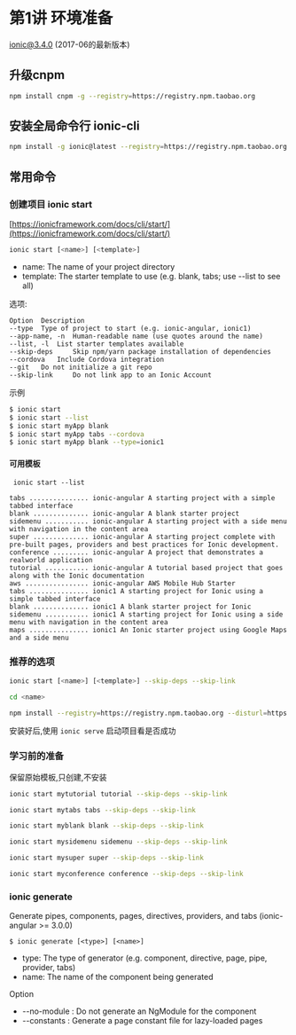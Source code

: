 # 第1讲 环境准备

ionic@3.4.0  (2017-06的最新版本) 

## 升级cnpm

```bash
npm install cnpm -g --registry=https://registry.npm.taobao.org
```

## 安装全局命令行 ionic-cli

```bash
npm install -g ionic@latest --registry=https://registry.npm.taobao.org --disturl=https://npm.taobao.org/dist --sass-binary-site=http://npm.taobao.org/mirrors/node-sass
```


## 常用命令

### 创建项目 ionic start

[https://ionicframework.com/docs/cli/start/](https://ionicframework.com/docs/cli/start/)


```bash
ionic start [<name>] [<template>]
```

- name: 	The name of your project directory
- template: 	The starter template to use (e.g. blank, tabs; use --list to see all)

选项:

```
Option 	Description
--type 	Type of project to start (e.g. ionic-angular, ionic1)
--app-name, -n 	Human-readable name (use quotes around the name)
--list, -l 	List starter templates available
--skip-deps 	Skip npm/yarn package installation of dependencies
--cordova 	Include Cordova integration
--git 	Do not initialize a git repo
--skip-link 	Do not link app to an Ionic Account
```


示例

```bash
$ ionic start 
$ ionic start --list
$ ionic start myApp blank
$ ionic start myApp tabs --cordova
$ ionic start myApp blank --type=ionic1
```


#### 可用模板

```
 ionic start --list
```

```
tabs ............... ionic-angular A starting project with a simple tabbed interface
blank .............. ionic-angular A blank starter project
sidemenu ........... ionic-angular A starting project with a side menu with navigation in the content area
super .............. ionic-angular A starting project complete with pre-built pages, providers and best practices for Ionic development.
conference ......... ionic-angular A project that demonstrates a realworld application
tutorial ........... ionic-angular A tutorial based project that goes along with the Ionic documentation
aws ................ ionic-angular AWS Mobile Hub Starter
tabs ............... ionic1 A starting project for Ionic using a simple tabbed interface
blank .............. ionic1 A blank starter project for Ionic
sidemenu ........... ionic1 A starting project for Ionic using a side menu with navigation in the content area
maps ............... ionic1 An Ionic starter project using Google Maps and a side menu
```


### 推荐的选项

```bash
ionic start [<name>] [<template>] --skip-deps --skip-link 

cd <name>

npm install --registry=https://registry.npm.taobao.org --disturl=https://npm.taobao.org/dist --sass-binary-site=http://npm.taobao.org/mirrors/node-sass


```



安装好后,使用 `ionic serve` 启动项目看是否成功

### 学习前的准备

保留原始模板,只创建,不安装 

```bash
ionic start mytutorial tutorial --skip-deps --skip-link  

ionic start mytabs tabs --skip-deps --skip-link

ionic start myblank blank --skip-deps --skip-link

ionic start mysidemenu sidemenu --skip-deps --skip-link

ionic start mysuper super --skip-deps --skip-link

ionic start myconference conference --skip-deps --skip-link
```


### ionic generate

Generate pipes, components, pages, directives, providers, and tabs (ionic-angular >= 3.0.0)

```
$ ionic generate [<type>] [<name>]
```

- type:	The type of generator (e.g. component, directive, page, pipe, provider, tabs)
- name: 	The name of the component being generated


Option

- --no-module :	Do not generate an NgModule for the component
- --constants :	Generate a page constant file for lazy-loaded pages